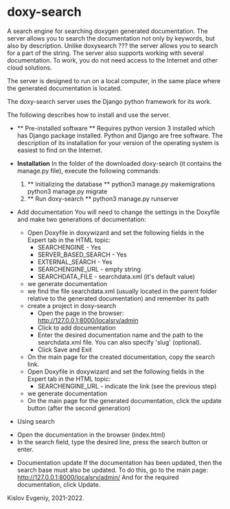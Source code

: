 # doxy-search
A search engine for searching doxygen generated documentation.
The server allows you to search the documentation not only by keywords, but also by description.
Unlike doxysearch ??? the server allows you to search for a part of the string.
The server also supports working with several documentation.
To work, you do not need access to the Internet and other cloud solutions.

The server is designed to run on a local computer, in the same place where the generated documentation is located.

The doxy-search server uses the Django python framework for its work.

The following describes how to install and use the server.


* ** Pre-installed software **
Requires python version 3 installed which has Django package installed. Python and Django are free software. The description of its installation for your version of the operating system is easiest to find on the Internet.

* **Installation**
  In the folder of the downloaded doxy-search (it contains the manage.py file), execute the following commands:
  1. ** Initializing the database **
  python3 manage.py makemigrations
  python3 manage.py migrate
  1. ** Run doxy-search **
  python3 manage.py runserver

* Add documentation
You will need to change the settings in the Doxyfile and make two generations of documentation:
  - Open Doxyfile in doxywizard and set the following fields in the Expert tab in the HTML topic:
    - SEARCHENGINE - Yes
    - SERVER_BASED_SEARCH - Yes
    - EXTERNAL_SEARCH - Yes
    - SEARCHENGINE_URL - empty string
    - SEARCHDATA_FILE - searchdata.xml (it's default value)
  - we generate documentation
  - we find the file searchdata.xml (usually located in the parent folder relative to the generated documentation) and remember its path
  - create a project in doxy-search
    - Open the page in the browser: http://127.0.0.1:8000/localsrv/admin
    - Click to add documentation
    - Enter the desired documentation name and the path to the searchdata.xml file. You can also specify 'slug' (optional).
    - Click Save and Exit
  - On the main page for the created documentation, copy the search link.
  - Open Doxyfile in doxywizard and set the following fields in the Expert tab in the HTML topic:
    - SEARCHENGINE_URL - indicate the link (see the previous step)
  - we generate documentation
  - On the main page for the generated documentation, click the update button (after the second generation)

* Using search
- Open the documentation in the browser (index.html)
- In the search field, type the desired line, press the search button or enter.

* Documentation update
If the documentation has been updated, then the search base must also be updated.
To do this, go to the main page: http://127.0.0.1:8000/localsrv/admin/
And for the required documentation, click Update.


Kislov Evgeniy, 2021-2022. 



